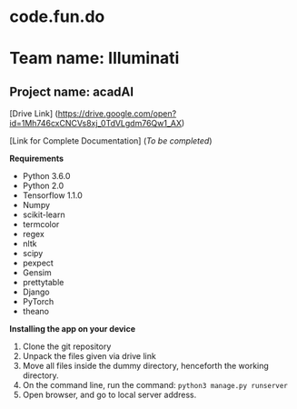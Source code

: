 # code.fun.do

# Team name: Illuminati

## Project name: acadAI

[Drive Link] (https://drive.google.com/open?id=1Mh746cxCNCVs8xj_0TdVLgdm76Qw1_AX)

[Link for Complete Documentation] (*To be completed*)

**Requirements**
* Python 3.6.0
* Python 2.0
* Tensorflow 1.1.0
* Numpy
* scikit-learn
* termcolor
* regex
* nltk
* scipy
* pexpect
* Gensim
* prettytable
* Django
* PyTorch
* theano

**Installing the app on your device**
1. Clone the git repository
2. Unpack the files given via drive link
3. Move all files inside the dummy directory, henceforth the working directory.
4. On the command line, run the command: ```python3 manage.py runserver```
5. Open browser, and go to local server address.
